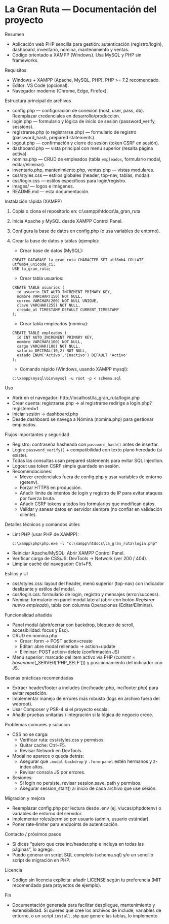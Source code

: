 <!-- ...existing code... -->

# La Gran Ruta — Documentación del proyecto

Resumen

- Aplicación web PHP sencilla para gestión: autenticación (registro/login), dashboard, inventario, nómina, mantenimiento y ventas.
- Código orientado a XAMPP (Windows). Usa MySQL y PHP sin frameworks.

Requisitos

- Windows + XAMPP (Apache, MySQL, PHP). PHP >= 7.2 recomendado.
- Editor: VS Code (opcional).
- Navegador moderno (Chrome, Edge, Firefox).

Estructura principal de archivos

- config.php — configuración de conexión (host, user, pass, db). Reemplazar credenciales en desarrollo/producción.
- login.php — formulario y lógica de inicio de sesión (password_verify, sessions).
- registrarse.php (o registrarse.php) — formulario de registro (password_hash, prepared statements).
- logout.php — confirmación y cierre de sesión (token CSRF en sesión).
- dashboard.php — vista principal con menú superior (resalta página activa).
- nomina.php — CRUD de empleados (tabla `empleados`, formulario modal, editar/eliminar).
- inventario.php, mantenimiento.php, ventas.php — vistas modulares.
- css/styles.css — estilos globales (header, top-nav, tablas, modal).
- css/login.css — estilos específicos para login/registro.
- images/ — logos e imágenes.
- README.md — esta documentación.

Instalación rápida (XAMPP)

1. Copia o clona el repositorio en:
   c:\xampp\htdocs\la_gran_ruta
2. Inicia Apache y MySQL desde XAMPP Control Panel.
3. Configura la base de datos en config.php (o usa variables de entorno).
4. Crear la base de datos y tablas (ejemplo):

   - Crear base de datos (MySQL):

   ```
   CREATE DATABASE la_gran_ruta CHARACTER SET utf8mb4 COLLATE utf8mb4_unicode_ci;
   USE la_gran_ruta;
   ```

   - Crear tabla usuarios:

   ```
   CREATE TABLE usuarios (
     id_usuario INT AUTO_INCREMENT PRIMARY KEY,
     nombre VARCHAR(150) NOT NULL,
     correo VARCHAR(200) NOT NULL UNIQUE,
     clave VARCHAR(255) NOT NULL,
     creado_at TIMESTAMP DEFAULT CURRENT_TIMESTAMP
   );
   ```

   - Crear tabla empleados (nómina):

   ```
   CREATE TABLE empleados (
     id INT AUTO_INCREMENT PRIMARY KEY,
     nombre VARCHAR(100) NOT NULL,
     cargo VARCHAR(100) NOT NULL,
     salario DECIMAL(10,2) NOT NULL,
     estado ENUM('Activo','Inactivo') DEFAULT 'Activo'
   );
   ```

   - Comando rápido (Windows, usando XAMPP mysql):

   ```
   c:\xampp\mysql\bin\mysql -u root -p < schema.sql
   ```

Uso

- Abrir en el navegador:
  http://localhost/la_gran_ruta/login.php
- Crear cuenta: registrarse.php → al registrarse redirige a login.php?registered=1
- Iniciar sesión → dashboard.php
- Desde dashboard se navega a Nómina (nomina.php) para gestionar empleados.

Flujos importantes y seguridad

- Registro: contraseña hasheada con `password_hash()` antes de insertar.
- Login: `password_verify()` + compatibilidad con texto plano heredado (si existe).
- Todas las consultas usan prepared statements para evitar SQL Injection.
- Logout usa token CSRF simple guardado en sesión.
- Recomendaciones:
  - Mover credenciales fuera de config.php y usar variables de entorno (getenv).
  - Forzar HTTPS en producción.
  - Añadir límite de intentos de login y registro de IP para evitar ataques por fuerza bruta.
  - Añadir CSRF tokens a todos los formularios que modifican datos.
  - Validar y sanear datos en servidor siempre (no confiar en validación cliente).

Detalles técnicos y comandos útiles

- Lint PHP (usar PHP de XAMPP):
  ```
  c:\xampp\php\php.exe -l "c:\xampp\htdocs\la_gran_ruta\login.php"
  ```
- Reiniciar Apache/MySQL: Abrir XAMPP Control Panel.
- Verificar carga de CSS/JS: DevTools → Network (ver 200 / 404).
- Limpiar caché del navegador: Ctrl+F5.

Estilos y UI

- css/styles.css: layout del header, menú superior (top-nav) con indicador deslizante y estilos del modal.
- css/login.css: formulario de login, registro y mensajes (error/success).
- Nomina: formulario en panel modal lateral (abrir con botón _Registrar nuevo empleado_), tabla con columna Operaciones (Editar/Eliminar).

Funcionalidad añadida

- Panel modal (abrir/cerrar con backdrop, bloqueo de scroll, accesibilidad: focus y Esc).
- CRUD en nomina.php:
  - Crear: form -> POST action=create
  - Editar: abre modal rellenado -> action=update
  - Eliminar: POST action=delete (confirmación JS)
- Menú superior: marcado del item activo vía PHP ($current = basename($\_SERVER['PHP_SELF'])) y posicionamiento del indicador con JS.

Buenas prácticas recomendadas

- Extraer header/footer a includes (inc/header.php, inc/footer.php) para evitar repetición.
- Implementar manejo de errores más robusto (logs en archivo fuera del webroot).
- Usar Composer y PSR-4 si el proyecto escala.
- Añadir pruebas unitarias / integración si la lógica de negocio crece.

Problemas comunes y solución

- CSS no se carga:
  - Verificar ruta: css/styles.css y permisos.
  - Quitar cache: Ctrl+F5.
  - Revisar Network en DevTools.
- Modal no aparece o queda detrás:
  - Asegurar que `.modal-backdrop` y `.form-panel` estén hermanos y z-index altos.
  - Revisar consola JS por errores.
- Sesiones:
  - Si login no persiste, revisar session.save_path y permisos.
  - Asegurar session_start() al inicio de cada archivo que use sesión.

Migración y mejora

- Reemplazar config.php por lectura desde .env (ej. vlucas/phpdotenv) o variables de entorno del servidor.
- Implementar roles/permiso por usuario (admin, usuario estándar).
- Poner rate-limiter para endpoints de autenticación.

Contacto / próximos pasos

- Si dices “quiero que cree inc/header.php e incluya en todas las páginas”, lo agrego.
- Puedo generar un script SQL completo (schema.sql) y/o un sencillo script de migración en PHP.

Licencia

- Código sin licencia explícita: añadir LICENSE según tu preferencia (MIT recomendado para proyectos de ejemplo).

Fin

- Documentación generada para facilitar despliegue, mantenimiento y extensibilidad. Si quieres que cree los archivos de include, variables de entorno, o un script `install.php` que genere las tablas, lo implemento.
